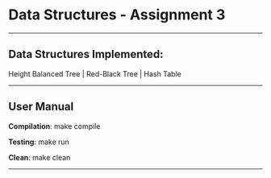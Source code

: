 # Data Structures - Assignment 3
-------------
## Data Structures Implemented:

Height Balanced Tree | Red-Black Tree | Hash Table

--------

## User Manual

**Compilation**: make compile

**Testing**: make run

**Clean**: make clean

-------------
